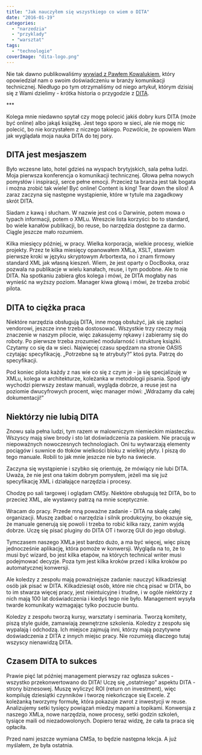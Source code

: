 ```yaml
---
title: "Jak nauczyłem się wszystkiego co wiem o DITA"
date: "2016-01-19"
categories: 
  - "narzedzia"
  - "przyklady"
  - "warsztat"
tags: 
  - "technologie"
coverImage: "dita-logo.png"
---
```


Nie tak dawno publikowaliśmy [wywiad z Pawłem Kowalukiem](http://techwriter.pl/kilka-pytan-do-czesc-8/), który opowiedział nam o swoim doświadczeniu w branży komunikacji technicznej. Niedługo po tym otrzymaliśmy od niego artykuł, którym dzisiaj się z Wami dzielimy - krótka historia o przygodzie z [DITA](https://en.wikipedia.org/wiki/Darwin_Information_Typing_Architecture).

\*\*\*

Kolega mnie niedawno spytał czy mogę polecić jakiś dobry kurs DITA (może być online) albo jakąś książkę. Jest tego sporo w sieci, ale nie mogę nic polecić, bo nie korzystałem z niczego takiego. Pozwólcie, że opowiem Wam jak wyglądała moja nauka DITA do tej pory.

## DITA jest mesjaszem

Było wczesne lato, hotel gdzieś na wyspach brytyjskich, sala pełna ludzi. Moja pierwsza konferencja o komunikacji technicznej. Głowa pełna nowych pomysłów i inspiracji, serce pełne emocji. Przecież ta branża jest tak bogata i można zrobić tak wiele! Być online! Content is king! Tear down the silos! A zaraz zaczyna się następne wystąpienie, które w tytule ma zagadkowy skrót DITA.

Siadam z kawą i słucham. W nazwie jest coś o Darwinie, potem mowa o typach informacji, potem o XMLu. Wreszcie lista korzyści: bo to standard, bo wiele kanałów publikacji, bo reuse, bo narzędzia dostępne za darmo. Ciągle jeszcze mało rozumiem.

Kilka miesięcy później, w pracy. Wielka korporacja, wielkie procesy, wielkie projekty. Przez te kilka miesięcy opanowałem XMLa, XSLT, stawiam pierwsze kroki w języku skryptowym Arbortexta, no i znam firmowy standard XML jak własną kieszeń. Wiem, że jest oparty o DocBooka, oraz pozwala na publikacje w wielu kanałach, reuse, i tym podobne. Ale to nie DITA. Na spotkaniu zabiera głos kolega i mówi, że DITA mogłaby nas wynieść na wyższy poziom. Manager kiwa głową i mówi, że trzeba zrobić pilota.

## DITA to ciężka praca

Niektóre narzędzia obsługują DITA, inne mogą obsłużyć, jak się zapłaci vendorowi, jeszcze inne trzeba dostosować. Wszystkie trzy rzeczy mają znaczenie w naszym pilocie, więc zakasujemy rękawy i zabieramy się do roboty. Po pierwsze trzeba zrozumieć modularność i strukturę książki. Czytamy co się da w sieci. Najwięcej czasu spędzam na stronie OASIS czytając specyfikację. „Potrzebne są te atrybuty?” ktoś pyta. Patrzę do specyfikacji.

Pod koniec pilota każdy z nas wie co się z czym je - ja się specjalizuję w XMLu, kolega w architekturze, koleżanka w metodologii pisania. Spod igły wychodzi pierwszy zestaw manuali, wygląda dobrze, a reuse jest na poziomie dwucyfrowych procent, więc manager mówi: „Wdrażamy dla całej dokumentacji!”

## Niektórzy nie lubią DITA

Znowu sala pełna ludzi, tym razem w malowniczym niemieckim miasteczku. Wszyscy mają siwe brody i sto lat doświadczenia za paskiem. Nie pracują w niepoważnych nowoczesnych technologiach. Oni tu wytwarzają elementy pociągów i suwnice do tłoków wielkości bloku z wielkiej płyty. I piszą do tego manuale. Robili to jak mnie jeszcze nie było na świecie.

Zaczyna się wystąpienie i szybko się orientuję, że mówiący nie lubi DITA. Uważa, że nie jest ona takim dobrym pomysłem, jeżeli ma się już specyfikację XML i działające narzędzia i procesy.

Chodzę po sali targowej i oglądam CMSy. Niektóre obsługują też DITA, bo to przecież XML, ale wystawcy patrzą na mnie sceptycznie.

Wracam do pracy. Przede mną poważne zadanie - DITA na skalę całej organizacji. Muszę zadbać o narzędzia i silnik produkcyjny, bo okazuje się, że manuale generują się powoli i trzeba to robić kilka razy, zanim wyjdą dobrze. Uczę się pisać pluginy do DITA OT i tworzę GUI do jego obsługi.

Tymczasem naszego XMLa jest bardzo dużo, a ma być więcej, więc piszę jednocześnie aplikację, która pomoże w konwersji. Wygląda na to, że to musi być wizard, bo jest kilka etapów, na których technical writer musi podejmować decyzje. Poza tym jest kilka kroków przed i kilka kroków po automatycznej konwersji.

Ale koledzy z zespołu mają poważniejsze zadanie: nauczyć kilkadziesiąt osób jak pisać w DITA. Kilkadziesiąt osób, które nie chcą pisać w DITA, bo to im stwarza więcej pracy, jest nieintuicyjne i trudne, i w ogóle niektórzy z nich mają 100 lat doświadczenia i kiedyś tego nie było. Management wysyła twarde komunikaty wzmagając tylko poczucie buntu.

Koledzy z zespołu tworzą kursy, warsztaty i seminaria. Tworzą komitety, piszą style guide, zamawiają zewnętrzne szkolenia. Koledzy z zespołu się wypalają i odchodzą. Ich miejsce zajmują inni, którzy mają pozytywne doświadczenia z DITA z innych miejsc pracy. Nie rozumieją dlaczego tutaj wszyscy nienawidzą DITA.

## Czasem DITA to sukces

Prawie pięć lat później management pierwszy raz ogłasza sukces - wszystko przekonwertowano do DITA! Uczę się „ostatniego” aspektu DITA - strony biznesowej. Muszę wyliczyć ROI (return on investment), więc kompiluję dziesiątki czynników i tworzę niekończące się Excele. Z koleżanką tworzymy formułę, która pokazuje zwrot z inwestycji w reuse. Analizujemy setki tysięcy powiązań miedzy mapami a topikami. Konwersja z naszego XMLa, nowe narzędzia, nowe procesy, setki godzin szkoleń, tysiące maili od niezadowolonych. Dopiero teraz widzę, że cała ta praca się opłaciła.

Przed nami jeszcze wymiana CMSa, to będzie następna lekcja. A już myślałem, że była ostatnia.
